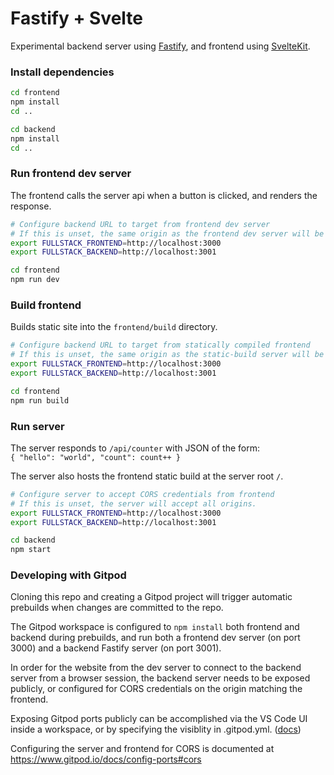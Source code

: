# Fastify + Svelte

Experimental backend server using [Fastify](https://www.fastify.io/), and frontend using [SvelteKit](https://kit.svelte.dev/).

### Install dependencies

```sh
cd frontend
npm install
cd ..

cd backend
npm install
cd ..
```

### Run frontend dev server
The frontend calls the server api when a button is clicked, and renders the response.

```sh
# Configure backend URL to target from frontend dev server
# If this is unset, the same origin as the frontend dev server will be used.
export FULLSTACK_FRONTEND=http://localhost:3000
export FULLSTACK_BACKEND=http://localhost:3001

cd frontend
npm run dev
```

### Build frontend
Builds static site into the `frontend/build` directory.

```sh
# Configure backend URL to target from statically compiled frontend
# If this is unset, the same origin as the static-build server will be used.
export FULLSTACK_FRONTEND=http://localhost:3000
export FULLSTACK_BACKEND=http://localhost:3001

cd frontend
npm run build
```

### Run server
The server responds to `/api/counter` with JSON of the form:  
`{ "hello": "world", "count": count++ }`

The server also hosts the frontend static build at the server root `/`.

```sh
# Configure server to accept CORS credentials from frontend
# If this is unset, the server will accept all origins.
export FULLSTACK_FRONTEND=http://localhost:3000
export FULLSTACK_BACKEND=http://localhost:3001

cd backend
npm start
```

### Developing with Gitpod
Cloning this repo and creating a Gitpod project will trigger automatic prebuilds 
when changes are committed to the repo.

The Gitpod workspace is configured to `npm install` both frontend and backend during prebuilds,
and run both a frontend dev server (on port 3000) and a backend Fastify server (on port 3001).

In order for the website from the dev server to connect to the backend server from a browser
session, the backend server needs to be exposed publicly, or configured for CORS credentials
on the origin matching the frontend.

Exposing Gitpod ports publicly can be accomplished via the VS Code UI inside a workspace,
or by specifying the visiblity in .gitpod.yml.
([docs](https://www.gitpod.io/docs/config-ports#configure-the-opening-behavior))

Configuring the server and frontend for CORS is documented at https://www.gitpod.io/docs/config-ports#cors

